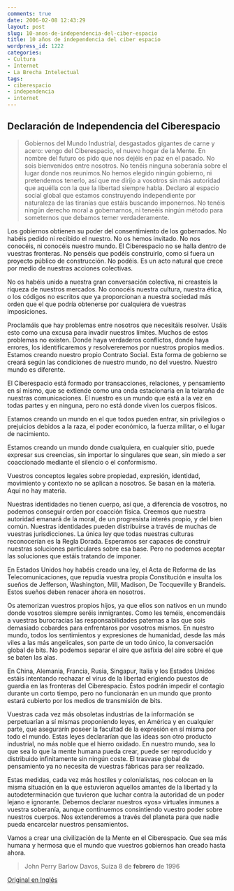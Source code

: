 ```yaml
---
comments: true
date: 2006-02-08 12:43:29
layout: post
slug: 10-anos-de-independencia-del-ciber-espacio
title: 10 años de independencia del ciber espacio
wordpress_id: 1222
categories:
- Cultura
- Internet
- La Brecha Intelectual
tags:
- ciberespacio
- independencia
- internet
---
```


## Declaración de Independencia del Ciberespacio




> Gobiernos del Mundo Industrial, desgastados gigantes de carne y acero: vengo del Ciberespacio, el nuevo hogar de la Mente. En nombre del futuro os pido que nos dejéis en paz en el pasado. No sois bienvenidos entre nosotros. No tenéis ninguna soberanía sobre el lugar donde nos reunimos.No hemos elegido ningún gobierno, ni pretendemos tenerlo, así que me dirijo a vosotros sin más autoridad que aquélla con la que la libertad siempre habla. Declaro al espacio social global que estamos construyendo independiente por naturaleza de las tiranías que estáis buscando imponernos. No tenéis ningún derecho moral a gobernarnos, ni teneéis ningún método para someternos que debamos temer verdaderamente.

Los gobiernos obtienen su poder del consentimiento de los gobernados. No habéis pedido ni recibido el nuestro. No os hemos invitado. No nos conocéis, ni conocéis nuestro mundo. El Ciberespacio no se halla dentro de vuestras fronteras. No penséis que podéis construirlo, como si fuera un proyecto público de construcción. No podéis. Es un acto natural que crece por medio de nuestras acciones colectivas.

No os habéis unido a nuestra gran conversación colectiva, ni creasteis la riqueza de nuestros mercados. No conocéis nuestra cultura, nuestra ética, o los códigos no escritos que ya proporcionan a nuestra sociedad más orden que el que podría obtenerse por cualquiera de vuestras imposiciones.

Proclamáis que hay problemas entre nosotros que necesitáis resolver. Usáis esto como una excusa para invadir nuestros límites. Muchos de estos problemas no existen. Donde haya verdaderos conflictos, donde haya errores, los identificaremos y resolvereremos por nuestros propios medios. Estamos creando nuestro propio Contrato Social. Esta forma de gobierno se creará según las condiciones de nuestro mundo, no del vuestro. Nuestro mundo es diferente.

El Ciberespacio está formado por transacciones, relaciones, y pensamiento en sí mismo, que se extiende como una onda estacionaria en la telaraña de nuestras comunicaciones. El nuestro es un mundo que está a la vez en todas partes y en ninguna, pero no está donde viven los cuerpos físicos.

Estamos creando un mundo en el que todos pueden entrar, sin privilegios o prejuicios debidos a la raza, el poder económico, la fuerza militar, o el lugar de nacimiento.

Estamos creando un mundo donde cualquiera, en cualquier sitio, puede expresar sus creencias, sin importar lo singulares que sean, sin miedo a ser coaccionado mediante el silencio o el conformismo.

Vuestros conceptos legales sobre propiedad, expresión, identidad, movimiento y contexto no se aplican a nosotros. Se basan en la materia. Aquí no hay materia.

Nuestras identidades no tienen cuerpo, así que, a diferencia de vosotros, no podemos conseguir orden por coacción física. Creemos que nuestra autoridad emanará de la moral, de un progresista interés propio, y del bien común. Nuestras identidades pueden distribuirse a través de muchas de vuestras jurisdicciones. La única ley que todas nuestras culturas reconocerían es la Regla Dorada. Esperamos ser capaces de construir nuestras soluciones particulares sobre esa base. Pero no podemos aceptar las soluciones que estáis tratando de imponer.

En Estados Unidos hoy habéis creado una ley, el Acta de Reforma de las Telecomunicaciones, que repudia vuestra propia Constitución e insulta los sueños de Jefferson, Washington, Mill, Madison, De Tocqueville y Brandeis. Estos sueños deben renacer ahora en nosotros.

Os atemorizan vuestros propios hijos, ya que ellos son nativos en un mundo donde vosotros siempre seréis inmigrantes. Como les teméis, encomendáis a vuestras burocracias las responsabilidades paternas a las que sois demasiado cobardes para enfrentaros por vosotros mismos. En nuestro mundo, todos los sentimientos y expresiones de humanidad, desde las más viles a las más angelicales, son parte de un todo único, la conversación global de bits. No podemos separar el aire que asfixia del aire sobre el que se baten las alas.

En China, Alemania, Francia, Rusia, Singapur, Italia y los Estados Unidos estáis intentando rechazar el virus de la libertad erigiendo puestos de guardia en las fronteras del Ciberespacio. Éstos podrán impedir el contagio durante un corto tiempo, pero no funcionarán en un mundo que pronto estará cubierto por los medios de transmisión de bits.

Vuestras cada vez más obsoletas industrias de la información se perpetuarían a sí mismas proponiendo leyes, en América y en cualquier parte, que asegurarín poseer la facultad de la expresión en sí misma por todo el mundo. Estas leyes declararían que las ideas son otro producto industrial, no más noble que el hierro oxidado. En nuestro mundo, sea lo que sea lo que la mente humana pueda crear, puede ser reproducido y distribuido infinitamente sin ningún coste. El trasvase global de pensamiento ya no necesita de vuestras fábricas para ser realizado.

Estas medidas, cada vez más hostiles y colonialistas, nos colocan en la misma situación en la que estuvieron aquellos amantes de la libertad y la autodeterminación que tuvieron que luchar contra la autoridad de un poder lejano e ignorante. Debemos declarar nuestros «yos» virtuales inmunes a vuestra soberanía, aunque continuemos consintiendo vuestro poder sobre nuestros cuerpos. Nos extenderemos a través del planeta para que nadie pueda encarcelar nuestros pensamientos.

Vamos a crear una civilización de la Mente en el Ciberespacio. Que sea más humana y hermosa que el mundo que vuestros gobiernos han creado hasta ahora.




> John Perry Barlow
Davos, Suiza
8 de **febrero** de 1996


[Original en Inglés](http://homes.eff.org/~barlow/Declaration-Final.html)
